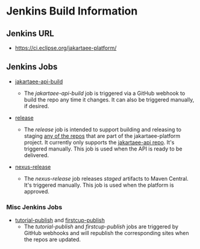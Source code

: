 # Jenkins Build Information

## Jenkins URL
- https://ci.eclipse.org/jakartaee-platform/

## Jenkins Jobs
* [jakartaee-api-build](https://ci.eclipse.org/jakartaee-platform/job/jakartaee-api-build/)
  * The *jakartaee-api-build* job is triggered via a GitHub webhook to build the repo any time it changes.  It can also be triggered manually, if desired.

* [release](https://ci.eclipse.org/jakartaee-platform/job/release/)
  * The *release* job is intended to support building and releasing to staging [any of the repos](https://projects.eclipse.org/projects/ee4j.jakartaee-platform/developer) that are part of the jakartaee-platform project.  It currently only supports the [jakartaee-api repo](https://github.com/eclipse-ee4j/jakartaee-api/).  It's triggered manually.  This job is used when the API is ready to be delivered.

* [nexus-release](https://ci.eclipse.org/jakartaee-platform/job/nexus-release/)
  * The *nexus-release* job releases *staged* artifacts to Maven Central.  It's triggered manually.  This job is used when the platform is approved.

### Misc Jenkins Jobs

* [tutorial-publish](https://ci.eclipse.org/jakartaee-platform/job/tutorial-publish/) and [firstcup-publish](https://ci.eclipse.org/jakartaee-platform/job/firstcup-publish/)
  * The *tutorial-publish* and *firstcup-publish* jobs are triggered by GitHub webhooks and will republish the corresponding sites when the repos are updated.
